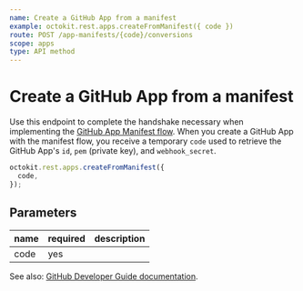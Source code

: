 ```yaml
---
name: Create a GitHub App from a manifest
example: octokit.rest.apps.createFromManifest({ code })
route: POST /app-manifests/{code}/conversions
scope: apps
type: API method
---
```


# Create a GitHub App from a manifest

Use this endpoint to complete the handshake necessary when implementing the [GitHub App Manifest flow](https://docs.github.com/apps/building-github-apps/creating-github-apps-from-a-manifest/). When you create a GitHub App with the manifest flow, you receive a temporary `code` used to retrieve the GitHub App's `id`, `pem` (private key), and `webhook_secret`.

```js
octokit.rest.apps.createFromManifest({
  code,
});
```

## Parameters

<table>
  <thead>
    <tr>
      <th>name</th>
      <th>required</th>
      <th>description</th>
    </tr>
  </thead>
  <tbody>
    <tr><td>code</td><td>yes</td><td>

</td></tr>
  </tbody>
</table>

See also: [GitHub Developer Guide documentation](https://docs.github.com/rest/reference/apps/#create-a-github-app-from-a-manifest).
